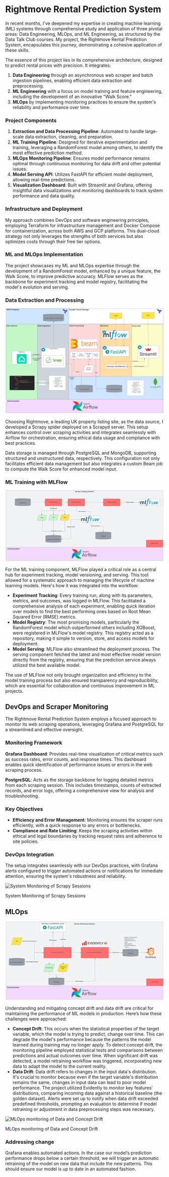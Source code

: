 # Rightmove Rental Prediction System

In recent months, I've deepened my expertise in creating machine learning (ML) systems through comprehensive study and application of three pivotal areas: Data Engineering, MLOps, and ML Engineering, as structured by the Data Talk Club courses. My project, the Rightmove Rental Prediction System, encapsulates this journey, demonstrating a cohesive application of these skills.

The essence of this project lies in its comprehensive architecture, designed to predict rental prices with precision. It integrates:

1. **Data Engineering** through an asynchronous web scraper and batch ingestion pipelines, enabling efficient data extraction and preprocessing.
2. **ML Engineering** with a focus on model training and feature engineering, including the development of an innovative "Walk Score."
3. **MLOps** by implementing monitoring practices to ensure the system's reliability and performance over time.

### **Project Components**

1. **Extraction and Data Processing Pipeline**: Automated to handle large-scale data extraction, cleaning, and preparation.
2. **ML Training Pipeline**: Designed for iterative experimentation and training, leveraging a RandomForest model among others, to identify the most effective prediction method.
3. **MLOps Monitoring Pipeline**: Ensures model performance remains optimal through continuous monitoring for data drift and other potential issues.
4. **Model Serving API**: Utilizes FastAPI for efficient model deployment, allowing real-time predictions.
5. **Visualization Dashboard**: Built with Streamlit and Grafana, offering insightful data visualizations and monitoring dashboards to track system performance and data quality.

### **Infrastructure and Deployment**

My approach combines DevOps and software engineering principles, employing Terraform for infrastructure management and Docker Compose for containerization, across both AWS and GCP platforms. This dual-cloud strategy not only leverages the strengths of both services but also optimizes costs through their free tier options.

### **ML and MLOps Implementation**

The project showcases my ML and MLOps expertise through the development of a RandomForest model, enhanced by a unique feature, the Walk Score, to improve predictive accuracy. MLFlow serves as the backbone for experiment tracking and model registry, facilitating the model's evolution and serving.

### **Data Extraction and Processing**

![Example Image](/static/images/Processing_pipeline_rightmove.png)


Choosing Rightmove, a leading UK property listing site, as the data source, I developed a Scrapy spider deployed on a Scrapyd server. This setup enhances control over scraping activities and integrates seamlessly with Airflow for orchestration, ensuring ethical data usage and compliance with best practices.

Data storage is managed through PostgreSQL and MongoDB, supporting structured and unstructured data, respectively. This configuration not only facilitates efficient data management but also integrates a custom Beam job to compute the Walk Score for enhanced model input.

### **ML Training with MLFlow**

![Example Image](/static/images/model_training_pipeline.png)

For the ML training component, MLFlow played a critical role as a central hub for experiment tracking, model versioning, and serving. This tool allowed for a systematic approach to managing the lifecycle of machine learning models. Here's how it was integrated into the workflow:

- **Experiment Tracking**: Every training run, along with its parameters, metrics, and outcomes, was logged in MLFlow. This facilitated a comprehensive analysis of each experiment, enabling quick iteration over models to find the best performing ones based on Root Mean Squared Error (RMSE) metrics.
- **Model Registry**: The most promising models, particularly the RandomForest model which outperformed others including XGBoost, were registered in MLFlow's model registry. This registry acted as a repository, making it simple to version, store, and access models for deployment.
- **Model Serving**: MLFlow also streamlined the deployment process. The serving component fetched the latest and most effective model version directly from the registry, ensuring that the prediction service always utilized the best available model.

The use of MLFlow not only brought organization and efficiency to the model training process but also ensured transparency and reproducibility, which are essential for collaboration and continuous improvement in ML projects.

## **DevOps and Scraper Monitoring**

The Rightmove Rental Prediction System employs a focused approach to monitor its web scraping operations, leveraging Grafana and PostgreSQL for a streamlined and effective oversight.

### **Monitoring Framework**

**Grafana Dashboard**: Provides real-time visualization of critical metrics such as success rates, error counts, and response times. This dashboard enables quick identification of performance issues or errors in the web scraping process.

**PostgreSQL**: Acts as the storage backbone for logging detailed metrics from each scraping session. This includes timestamps, counts of extracted records, and error logs, offering a comprehensive view for analysis and troubleshooting.

### **Key Objectives**

- **Efficiency and Error Management**: Monitoring ensures the scraper runs efficiently, with a quick response to any errors or bottlenecks.
- **Compliance and Rate Limiting**: Keeps the scraping activities within ethical and legal boundaries by tracking request rates and adherence to site policies.

### **DevOps Integration**

The setup integrates seamlessly with our DevOps practices, with Grafana alerts configured to trigger automated actions or notifications for immediate attention, ensuring the system's robustness and reliability.

![System Monitoring of Scrapy Sessions](https://prod-files-secure.s3.us-west-2.amazonaws.com/60e0a12b-ea5b-432c-b216-5b4edf614f56/f59e0dae-ef84-426b-90a6-8bcce8befd60/Screenshot_2024-02-28_at_08.06.43.png)

System Monitoring of Scrapy Sessions

## **MLOps**

![Example Image](/static/images/mlops_pipeline.png)

Understanding and mitigating concept drift and data drift are critical for maintaining the performance of ML models in production. Here’s how these challenges were approached:

- **Concept Drift**: This occurs when the statistical properties of the target variable, which the model is trying to predict, change over time. This can degrade the model's performance because the patterns the model learned during training may no longer apply. To detect concept drift, the monitoring pipeline employed statistical tests and comparisons between predictions and actual outcomes over time. When significant drift was detected, a model retraining workflow was triggered, incorporating new data to adapt the model to the current reality.
- **Data Drift**: Data drift refers to changes in the input data's distribution. It's crucial to monitor because even if the target variable's distribution remains the same, changes in input data can lead to poor model performance. The project utilized Evidently to monitor key features' distributions, comparing incoming data against a historical baseline (the golden dataset). Alerts were set up to notify when data drift exceeded predefined thresholds, prompting an evaluation to determine if model retraining or adjustment in data preprocessing steps was necessary.

![MLOps monitoring of Data and Concept Drift](https://prod-files-secure.s3.us-west-2.amazonaws.com/60e0a12b-ea5b-432c-b216-5b4edf614f56/89e3779f-72e0-41f4-a302-c750888ca99a/Screenshot_2024-02-28_at_08.06.07.png)

MLOps monitoring of Data and Concept Drift

### Addressing change

Grafana enables automated actions. In the case our model’s prediction performance drops below a certain threshold, we will trigger an automatic retraining of the model on new data that include the new patterns. This should ensure our model is up to date in an automated fashion.
